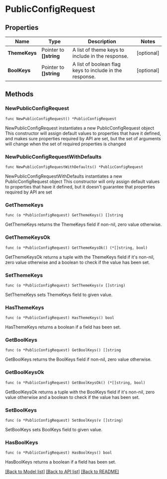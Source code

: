 # PublicConfigRequest

## Properties

Name | Type | Description | Notes
------------ | ------------- | ------------- | -------------
**ThemeKeys** | Pointer to **[]string** | A list of theme keys to include in the response. | [optional] 
**BoolKeys** | Pointer to **[]string** | A list of boolean flag keys to include in the response. | [optional] 

## Methods

### NewPublicConfigRequest

`func NewPublicConfigRequest() *PublicConfigRequest`

NewPublicConfigRequest instantiates a new PublicConfigRequest object
This constructor will assign default values to properties that have it defined,
and makes sure properties required by API are set, but the set of arguments
will change when the set of required properties is changed

### NewPublicConfigRequestWithDefaults

`func NewPublicConfigRequestWithDefaults() *PublicConfigRequest`

NewPublicConfigRequestWithDefaults instantiates a new PublicConfigRequest object
This constructor will only assign default values to properties that have it defined,
but it doesn't guarantee that properties required by API are set

### GetThemeKeys

`func (o *PublicConfigRequest) GetThemeKeys() []string`

GetThemeKeys returns the ThemeKeys field if non-nil, zero value otherwise.

### GetThemeKeysOk

`func (o *PublicConfigRequest) GetThemeKeysOk() (*[]string, bool)`

GetThemeKeysOk returns a tuple with the ThemeKeys field if it's non-nil, zero value otherwise
and a boolean to check if the value has been set.

### SetThemeKeys

`func (o *PublicConfigRequest) SetThemeKeys(v []string)`

SetThemeKeys sets ThemeKeys field to given value.

### HasThemeKeys

`func (o *PublicConfigRequest) HasThemeKeys() bool`

HasThemeKeys returns a boolean if a field has been set.

### GetBoolKeys

`func (o *PublicConfigRequest) GetBoolKeys() []string`

GetBoolKeys returns the BoolKeys field if non-nil, zero value otherwise.

### GetBoolKeysOk

`func (o *PublicConfigRequest) GetBoolKeysOk() (*[]string, bool)`

GetBoolKeysOk returns a tuple with the BoolKeys field if it's non-nil, zero value otherwise
and a boolean to check if the value has been set.

### SetBoolKeys

`func (o *PublicConfigRequest) SetBoolKeys(v []string)`

SetBoolKeys sets BoolKeys field to given value.

### HasBoolKeys

`func (o *PublicConfigRequest) HasBoolKeys() bool`

HasBoolKeys returns a boolean if a field has been set.


[[Back to Model list]](../README.md#documentation-for-models) [[Back to API list]](../README.md#documentation-for-api-endpoints) [[Back to README]](../README.md)


